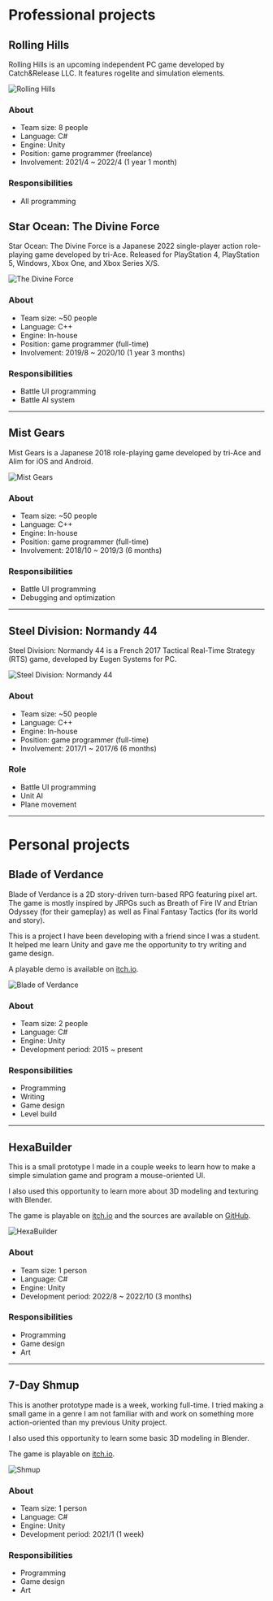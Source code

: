 # Professional projects

## Rolling Hills

Rolling Hills is an upcoming independent PC game developed by Catch&Release LLC. It features rogelite and simulation elements.

![Rolling Hills](https://pbs.twimg.com/media/FkcaS6tX0Ak62W0?format=jpg&name=large)

### About

- Team size: 8 people
- Language: C#
- Engine: Unity
- Position: game programmer (freelance)
- Involvement: 2021/4 ~ 2022/4 (1 year 1 month)

### Responsibilities

- All programming

## Star Ocean: The Divine Force

Star Ocean: The Divine Force is a Japanese 2022 single-player action role-playing game developed by tri-Ace. Released for PlayStation 4, PlayStation 5, Windows, Xbox One, and Xbox Series X/S.

![The Divine Force](https://assets.rpgsite.net/images/images/000/115/719/original/Star-Ocean-The-Divine-Force_20220628_46.jpg)

### About

- Team size: ~50 people
- Language: C++
- Engine: In-house
- Position: game programmer (full-time)
- Involvement: 2019/8 ~ 2020/10 (1 year 3 months)

### Responsibilities

- Battle UI programming
- Battle AI system

---

## Mist Gears

Mist Gears is a Japanese 2018 role-playing game developed by tri-Ace and Alim for iOS and Android.

![Mist Gears](https://cdn.amz.appget.com/c/wp-content/uploads/2018/11/mist-gears_01.jpg)

### About

- Team size: ~50 people
- Language: C++
- Engine: In-house
- Position: game programmer (full-time)
- Involvement: 2018/10 ~ 2019/3 (6 months)

### Responsibilities

- Battle UI programming
- Debugging and optimization

---

## Steel Division: Normandy 44

Steel Division: Normandy 44 is a French 2017 Tactical Real-Time Strategy (RTS) game, developed by Eugen Systems for PC.

![Steel Division: Normandy 44](https://eugensystems.com/wp-content/uploads/2017/03/Phase_B.jpg)

### About

- Team size: ~50 people
- Language: C++
- Engine: In-house
- Position: game programmer (full-time)
- Involvement: 2017/1 ~ 2017/6 (6 months)

### Role

- Battle UI programming
- Unit AI
- Plane movement

---

# Personal projects

## Blade of Verdance

Blade of Verdance is a 2D story-driven turn-based RPG featuring pixel art. The game is mostly inspired by JRPGs such as Breath of Fire IV and Etrian Odyssey (for their gameplay) as well as Final Fantasy Tactics (for its world and story).

This is a project I have been developing with a friend since I was a student. It helped me learn Unity and gave me the opportunity to try writing and game design.

A playable demo is available on [itch.io](https://tchassin.itch.io/blade-of-verdance-demo).

![Blade of Verdance](https://img.itch.zone/aW1hZ2UvMTAxOTMyLzExMzMwMDExLnBuZw==/original/3XErCE.png)

### About

- Team size: 2 people
- Language: C#
- Engine: Unity
- Development period: 2015 ~ present

### Responsibilities

- Programming
- Writing
- Game design
- Level build

---

## HexaBuilder

This is a small prototype I made in a couple weeks to learn how to make a simple simulation game and program a mouse-oriented UI.

I also used this opportunity to learn more about 3D modeling and texturing with Blender.

The game is playable on [itch.io](https://tchassin.itch.io/hexabuilder) and the sources are available on [GitHub](https://github.com/tchassin/hexa-builder).

![HexaBuilder](https://img.itch.zone/aW1hZ2UvMTc0MjE4NC8xMDI1MzAwMy5wbmc=/original/%2BT0fTs.png)

### About

- Team size: 1 person
- Language: C#
- Engine: Unity
- Development period: 2022/8 ~ 2022/10 (3 months)

### Responsibilities

- Programming
- Game design
- Art

---

## 7-Day Shmup

This is another prototype made is a week, working full-time. I tried making a small game in a genre I am not familiar with and work on something more action-oriented than my previous Unity project.

I also used this opportunity to learn some basic 3D modeling in Blender.

The game is playable on [itch.io](https://tchassin.itch.io/7-day-shmup).

![Shmup](https://img.itch.zone/aW1hZ2UvMTU0MjkxMi85MDAxNzI1LnBuZw==/original/h4b4bw.png)

### About

- Team size: 1 person
- Language: C#
- Engine: Unity
- Development period: 2021/1 (1 week)

### Responsibilities

- Programming
- Game design
- Art
